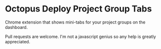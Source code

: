 Octopus Deploy Project Group Tabs
=================================

Chrome extension that shows mini-tabs for your project groups on the dashboard.

Pull requests are welcome. I'm not a javascript genius so any help is greatly appreciated.
